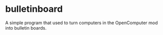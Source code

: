 # bulletinboard
A simple program that used to turn computers in the OpenComputer mod into bulletin boards.
